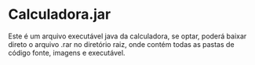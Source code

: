 # Calculadora.jar

Este é um arquivo executável java da calculadora, se optar,
poderá baixar direto o arquivo .rar no diretório raiz, onde contém
todas as pastas de código fonte, imagens e executável.
